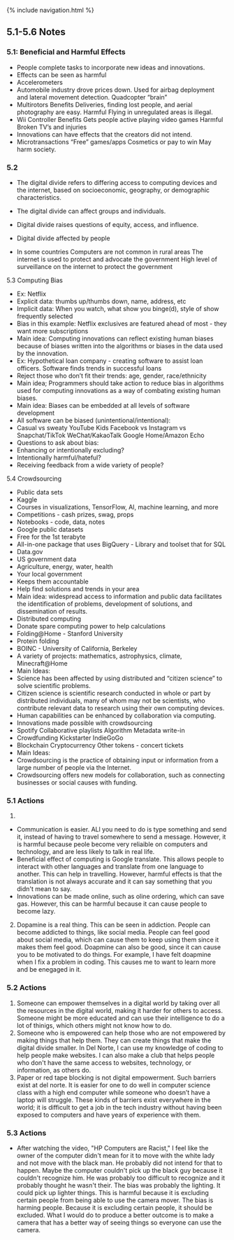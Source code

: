 {% include navigation.html %}

## 5.1-5.6 Notes

### 5.1: Beneficial and Harmful Effects
* People complete tasks to incorporate new ideas and innovations. 
* Effects can be seen as harmful
* Accelerometers
* Automobile industry drove prices down.
Used for airbag deployment and lateral movement detection.
Quadcopter “brain”
* Multirotors
Benefits
Deliveries, finding lost people, and aerial photography are easy.
Harmful
Flying in unregulated areas is illegal.
* Wii Controller 
Benefits
Gets people active playing video games
Harmful
Broken TV’s and injuries
* Innovations can have effects that the creators did not intend. 
* Microtransactions
“Free” games/apps
Cosmetics or pay to win
May harm society.


### 5.2
* The digital divide refers to differing access to computing devices and the internet, based on socioeconomic, geography, or demographic characteristics.
* The digital divide can affect groups and individuals.
* Digital divide raises questions of equity, access, and influence.
* Digital divide affected by people

* In some countries
Computers are not common in rural areas
The internet is used to protect and advocate the government
High level of surveillance on the internet to protect the government

5.3 Computing Bias
* Ex: Netflix
* Explicit data: thumbs up/thumbs down, name, address, etc
* Implicit data: When you watch, what show you binge(d), style of show frequently selected
* Bias in this example: Netflix exclusives are featured ahead of most - they want more subscriptions
* Main idea: Computing innovations can reflect existing human biases because of biases written into the algorithms or biases in the data used by the innovation.
* Ex: Hypothetical loan company - creating software to assist loan officers. Software finds trends in successful loans
* Reject those who don’t fit their trends: age, gender, race/ethnicity
* Main idea; Programmers should take action to reduce bias in algorithms used for computing innovations as a way of combating existing human biases.
* Main idea: Biases can be embedded at all levels of software development
* All software can be biased (unintentional/intentional):
* Casual vs sweaty YouTube Kids Facebook vs Instagram vs Snapchat/TikTok WeChat/KakaoTalk Google Home/Amazon Echo
* Questions to ask about bias:
* Enhancing or intentionally excluding?
* Intentionally harmful/hateful?
* Receiving feedback from a wide variety of people?

5.4 Crowdsourcing
* Public data sets
* Kaggle
* Courses in visualizations, TensorFlow, AI, machine learning, and more
* Competitions - cash prizes, swag, props
* Notebooks - code, data, notes
* Google public datasets
* Free for the 1st terabyte
* All-in-one package that uses BigQuery - Library and toolset that for SQL
* Data.gov
* US government data
* Agriculture, energy, water, health
* Your local government
* Keeps them accountable
* Help find solutions and trends in your area
* Main idea: widespread access to information and public data facilitates the identification of problems, development of solutions, and dissemination of results.
* Distributed computing
* Donate spare computing power to help calculations
* Folding@Home - Stanford University
* Protein folding
* BOINC - University of California, Berkeley
* A variety of projects: mathematics, astrophysics, climate, Minecraft@Home
* Main Ideas:
* Science has been affected by using distributed and “citizen science” to solve scientific problems.
* Citizen science is scientific research conducted in whole or part by distributed individuals, many of whom may not be scientists, who contribute relevant data to research using their own computing devices.
* Human capabilities can be enhanced by collaboration via computing.
* Innovations made possible with crowdsourcing
* Spotify Collaborative playlists Algorithm Metadata write-in
* Crowdfunding Kickstarter IndieGoGo
* Blockchain Cryptocurrency Other tokens - concert tickets
* Main Ideas:
* Crowdsourcing is the practice of obtaining input or information from a large number of people via the Internet.
* Crowdsourcing offers new models for collaboration, such as connecting businesses or social causes with funding.

### 5.1 Actions
1. 
* Communication is easier. ALl you need to do is type something and send it, instead of having to travel somewhere to send a message. However, it is harmful because peole become very reliaible on computers and technology, and are less likely to talk in real life.
* Beneficial effect of computing is Google translate. This allows people to interact with other languages and translate from one language to another. This can help in travelling. However, harmful effects is that the translation is not always accurate and it can say something that you didn't mean to say.
* Innovations can be made online, such as oline ordering, which can save gas. However, this can be harmful because it can cause people to become lazy.

2. Dopamine is a real thing. This can be seen in addiction. People can become addicted to things, like social media. People can feel good about social media, which can cause them to keep using them since it makes them feel good. Doapmine can also be good, since it can cause you to be motivated to do things. For example, I have felt doapmine when I fix a problem in coding. This causes me to want to learn more and be enegaged in it.

### 5.2 Actions
1. Someone can empower themselves in a digital world by taking over all the resources in the digital world, making it harder for others to access. Someone might be more educated and can use their intelligence to do a lot of thinigs, which others might not know how to do.
2. Someone who is empowered can help those who are not empowered by making things that help them. They can create things that make the digital divide smaller. In Del Norte, I can use my knowledge of coding to help people make websites. I can also make a club that helps people who don't have the same access to websites, technology, or information, as others do.
3. Paper or red tape blocking is not digital empowerment. Such barriers exist at del norte. It is easier for one to do well in computer science class with a high end computer while someone who doesn’t have a laptop will struggle. These kinds of barriers exist everywhere in the world; it is difficult to get a job in the tech industry without having been exposed to computers and have years of experience with them.

### 5.3 Actions
* After watching the video, "HP Computers are Racist," I feel like the owner of the computer didn't mean for it to move with the white lady and not move with the black man. He probably did not intend for that to happen. Maybe the computer couldn't pick up the black guy because it couldn't recognize him. He was probably too difficult to recognize and it probably thought he wasn't their. The bias was probably the lighting. It could pick up lighter things. This is harmful because it is excluding certain people from being able to use the camera mover. The bias is harming people. Because it is excluding certain people, it should be excluded.  What I would do to produce a better outcome is to make a camera that has a better way of seeing things so everyone can use the camera. 

